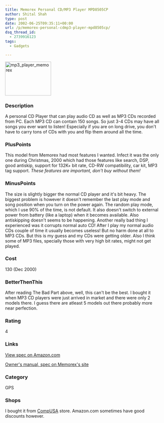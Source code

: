 ```yaml
---
title: Memorex Personal CD/MP3 Player MPD8505CP
author: Shital Shah
type: post
date: 2002-06-25T09:35:11+00:00
url: /p/memorex-personal-cdmp3-player-mpd8505cp/
dsq_thread_id:
  - 2739916123
tags:
  - Gadgets

---
```

[<img src="/images/posts/2002/06/mp3_player_memorex.jpg" alt="mp3_player_memorex" width="150" height="111" class="alignleft size-full wp-image-1184" />][1]

### Description

A personal CD Player that can play audio CD as well as MP3 CDs recorded from PC. Each MP3 CD can contain 150 songs. So just 3-4 CDs may have all songs you ever want to listen! Especially if you are on long drive, you don't have to carry tons of CDs with you and flip them around all the time.

### PlusPoints

This model from Memorex had most features I wanted. Infect it was the only one during Christmas, 2000 which had those features like search, DSP, good antiskip, support for 132K+ bit rate, CD-RW compatibility, car kit, MP3 tag support. _These features are important, don't buy without them!_

### MinusPoints

The size is slightly bigger the normal CD player and it's bit heavy. The biggest problem is however it doesn't remember the last play mode and song position when you turn on the power again. The random play mode, which I use 90% of the time, is not default. It also doesn't switch to external power from battery (like a laptop) when it becomes available. Also antiskipping doesn't seems to be happening. Another really bad thing I experienced was it corrupts normal auto CD! After I play my normal audio CDs couple of time it usually becomes useless! But no harm done at all to MP3 CDs. But this is my guess and my CDs were getting older. Also I think some of MP3 files, specially those with very high bit rates, might not get played.

### Cost

130 (Dec 2000)

### BetterThenThis

After reading The Bad Part above, well, this can't be the best. I bought it when MP3 CD players were just arrived in market and there were only 2 models there. I guess there are atleast 5 models out there probably more near perfection.

### Rating

4

### Links

<a href="http://www.amazon.com/exec/obidos/ASIN/B000051WW9/qid=996768479/sr=2-1/ref=aps_sr_ce_1_1/102-5453589-0151305" target="new">View spec on Amazon.com</a>

<a href="http://www.memorex.com/audio-video-electronics/index.html" target="new">Owner's manual, spec on Memorex's site</a>

### Category

GPS

### Shops

I bought it from <a href="http://www.compusa.com/" target="new">CompUSA</a> store. Amazon.com sometimes have good discounts however.

 [1]: /images/posts/2002/06/mp3_player_memorex.jpg